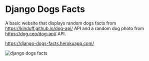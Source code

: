 # Django Dogs Facts
A basic website that displays random dogs facts from https://kinduff.github.io/dog-api/ API and a random dog photo from https://dog.ceo/dog-api/ API.

https://django-dogs-facts.herokuapp.com/

![django dogs facts](https://user-images.githubusercontent.com/40894497/190247289-6a315083-59fe-48ba-a021-e0e7e3a280cd.jpg)
